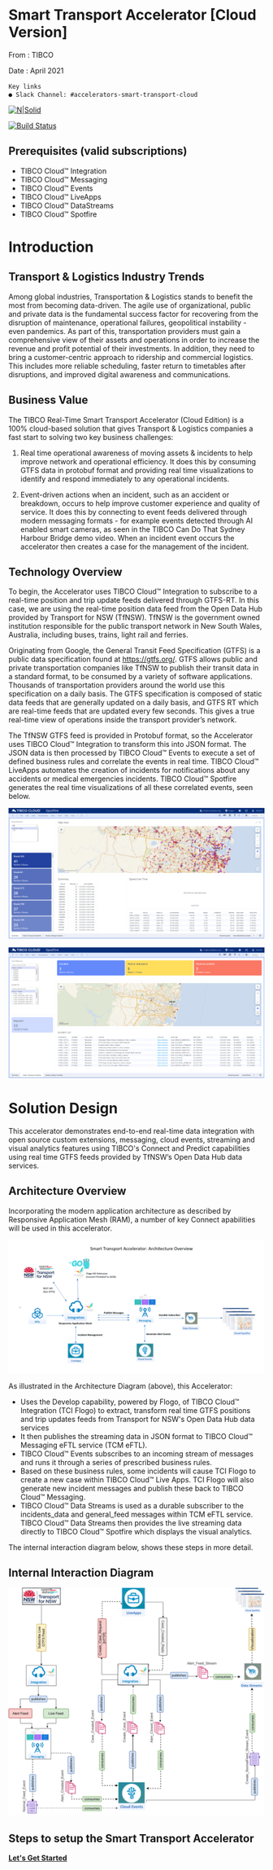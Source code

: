 # Smart Transport Accelerator [Cloud Version]


From ​: TIBCO

Date ​: April 2021

```
Key links
● Slack Channel: #accelerators-smart-transport-cloud
```

[![N|Solid](https://docs.tibco.com/pub/businessevents-standard/5.4.0/doc/html/static/logo.png)](https://tibco.com)

[![Build Status](https://travis-ci.org/joemccann/dillinger.svg?branch=master)](https://github.com/tibcofield/accelerators-public-transport.git)

## Prerequisites (valid subscriptions)
- TIBCO Cloud™ Integration
- TIBCO Cloud™ Messaging
- TIBCO Cloud™ Events 
- TIBCO Cloud™ LiveApps 
- TIBCO Cloud™ DataStreams 
- TIBCO Cloud™ Spotfire

# Introduction

## Transport & Logistics Industry Trends

Among global industries, Transportation & Logistics stands to benefit the most from becoming data-driven. The agile use of organizational, public and private data is the fundamental success factor for recovering from the disruption of maintenance, operational failures, geopolitical instability  - even pandemics. 
As part of this, transportation providers must gain a comprehensive view of their assets and operations in order to increase the revenue and profit potential of their investments. In addition, they need to bring a customer-centric approach to ridership and commercial logistics. This includes more reliable scheduling, faster return to timetables after disruptions, and improved digital awareness and communications.

## Business Value
The TIBCO Real-Time Smart Transport Accelerator (Cloud Edition) is a 100% cloud-based solution that gives Transport & Logistics companies a fast start to solving two key business challenges:

1. Real time operational awareness of moving assets & incidents to help improve network and operational efficiency. It does this by consuming GTFS data in protobuf format and providing real time visualizations to identify and respond immediately to any operational incidents.

2. Event-driven actions when an incident, such as an accident or breakdown, occurs to help improve customer experience and quality of service. It does this by connecting to event feeds delivered through modern messaging formats - for example events detected through AI enabled smart cameras, as seen in the TIBCO Can Do That Sydney Harbour Bridge demo video. When an incident event occurs the accelerator then creates a case for the management of the incident. 

## Technology Overview

To begin, the Accelerator uses  TIBCO Cloud™ Integration to subscribe to a real-time position and trip update feeds delivered through GTFS-RT. In this case, we are using the real-time position data feed from the Open Data Hub provided by Transport for NSW (TfNSW). TfNSW is the government owned institution responsible for the public transport network in New South Wales, Australia, including buses, trains, light rail and  ferries. 

Originating from Google, the General Transit Feed Specification (GTFS) is a public data specification found at https://gtfs.org/. GTFS allows public and private transportation companies like TfNSW to publish their transit data in a standard format, to be consumed by a variety of software applications. Thousands of transportation providers around the world use this specification on a daily basis. The GTFS specification is composed of static data feeds that are generally updated on a daily basis, and GTFS RT which are real-time feeds that are updated every few seconds. This gives a true real-time view of operations inside the transport provider’s network.

The TfNSW GTFS feed is provided in Protobuf format, so the Accelerator uses  TIBCO Cloud™ Integration to transform this into JSON format. The JSON data is then processed by TIBCO Cloud™ Events to execute a set of defined business rules and correlate the events in real time. TIBCO Cloud™ LiveApps automates the creation of incidents for notifications about any accidents or medical emergencies incidents. TIBCO Cloud™ Spotfire generates the real time visualizations of all these correlated events, seen below.

![Summary View](./docs/Images/RTPT_Summary_view.png)


![Incident View](./docs/Images/RTPT_Incident_view.png)

# Solution Design

This accelerator demonstrates end-to-end real-time data integration with open source custom extensions, messaging, cloud events, streaming and visual analytics features using TIBCO's Connect and Predict capabilities using real time GTFS feeds provided by TfNSW’s Open Data Hub data services.

## Architecture Overview

Incorporating the modern application architecture as described by Responsive Application Mesh (RAM), a number of key Connect apabilities will be used in this accelerator.

![Architecture View](./docs/Images/SmartTransport-ArchitectureOverview.png)

As illustrated in the Architecture Diagram (above), this Accelerator:
- Uses the Develop capability, powered by Flogo, of TIBCO Cloud™ Integration (TCI Flogo) to extract, transform real time GTFS positions and trip updates feeds from Transport for NSW's Open Data Hub data services 
- It then publishes the streaming data in JSON format to TIBCO Cloud™ Messaging eFTL service (TCM eFTL). 
- TIBCO Cloud™ Events subscribes to an incoming stream of messages and runs it through a series of prescribed business rules. 
- Based on these business rules, some incidents will cause TCI Flogo to create a new case within TIBCO Cloud™ Live Apps. TCI Flogo will also generate new incident messages and publish these back to TIBCO Cloud™ Messaging. 
- TIBCO Cloud™ Data Streams is used as a durable subscriber to the incidents_data and general_feed messages within TCM eFTL service.  TIBCO Cloud™ Data Streams then provides the live streaming data directly to TIBCO Cloud™ Spotfire which displays the visual analytics.

The internal interaction diagram below, shows these steps in more detail.

## Internal Interaction Diagram

![Component Interaction Overview ](./docs/Images/RTPT_Deep_Dive_Overview.png)


## Steps to setup the Smart Transport Accelerator
****[Let's Get Started](./docs/readme.md)****
